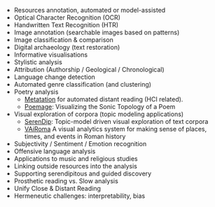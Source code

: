 * Resources annotation, automated or model-assisted 
* Optical Character Recognition (OCR)
* Handwritten Text Recognition (HTR)
* Image annotation (searchable images based on patterns)
* Image classification & comparison
* Digital archaeology (text restoration)
* Informative visualisations
* Stylistic analysis
* Attribution (Authorship / Geological / Chronological)
* Language change detection
* Automated genre classification (and clustering)
* Poetry analysis
  * [Metatation](https://dl.acm.org/doi/10.1145/3131609) for automated distant reading (HCI related).
  * [Poemage](https://www.cs.utah.edu/~miriah/publications/poemage.pdf): Visualizing the Sonic Topology of a Poem
* Visual exploration of corpora (topic modeling applications)
  * [SerenDip](https://graphics.cs.wisc.edu/Papers/2014/AKVWG14/Preprint.pdf): Topic-model driven visual exploration of text corpora
  * [VAiRoma](https://www.researchgate.net/publication/282526444_VAiRoma_A_Visual_Analytics_System_for_Making_Sense_of_Places_Times_and_Events_in_Roman_History) A visual analytics system for making sense of places, times, and events in Roman history
* Subjectivity / Sentiment / Emotion recognition
* Offensive language analysis
* Applications to music and religious studies
* Linking outside resources into the analysis
* Supporting serendipitous and guided discovery
* Prosthetic reading vs. Slow analysis
* Unify Close & Distant Reading  
* Hermeneutic challenges: interpretability, bias
